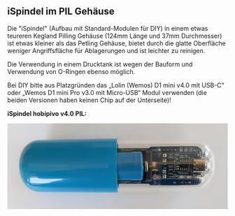 ## iSpindel im PIL Gehäuse

Die "iSpindel" (Aufbau mit Standard-Modulen für DIY) in einem etwas teureren Kegland Pilling Gehäuse (124mm Länge und 37mm Durchmesser) ist etwas kleiner als das Petling Gehäuse, bietet durch die glatte Oberfläche weniger Angriffsfläche für Ablagerungen und ist leichter zu reinigen.

Die Verwendung in einem Drucktank ist wegen der Bauform und Verwendung von O-Ringen ebenso möglich.

Bei DIY bitte aus Platzgründen das „Lolin (Wemos) D1 mini v4.0 mit USB-C“ oder „Wemos D1 mini Pro v3.0 mit Micro-USB“ Modul verwenden (die beiden Versionen haben keinen Chip auf der Unterseite)!


**iSpindel hobipivo v4.0 PIL:**

![Text](https://github.com/hobipivo/iSpindel/blob/main/-img/iSpindel_hobipivo-v4.0-PIL.jpg "Bild")


